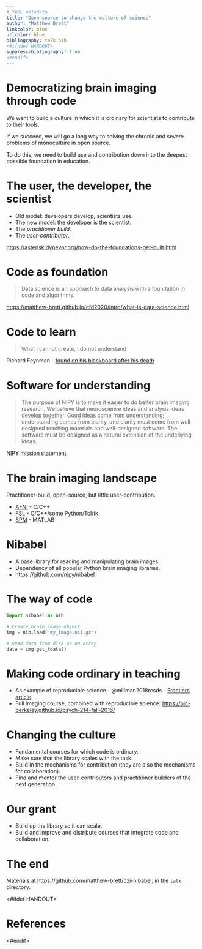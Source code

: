 ```yaml
---
# YAML metadata
title: "Open source to change the culture of science"
author: "Matthew Brett"
linkcolor: blue
urlcolor: blue
bibliography: talk.bib
<#ifndef HANDOUT>
suppress-bibliography: true
<#endif>
---
```


# Democratizing brain imaging through code

We want to build a culture in which it is ordinary for scientists to contribute
to their tools.

If we succeed, we will go a long way to solving the chronic and severe problems
of monoculture in open source.

To do this, we need to build use and contribution down into the deepest
possible foundation in education.

# The user, the developer, the scientist

* Old model: developers develop, scientists use.
* The new model: the developer is the scientist.
* The *practitioner build*.
* The *user-contributor*.

<https://asterisk.dynevor.org/how-do-the-foundations-get-built.html>

# Code as foundation

> Data science is an approach to data analysis with a foundation in code and
> algorithms.

<https://matthew-brett.github.io/cfd2020/intro/what-is-data-science.html>

# Code to learn

> What I cannot create, I do not understand

Richard Feynman - [found on his blackboard after his
death](https://qph.fs.quoracdn.net/main-qimg-87833c78a604ff07a82ff7787574e197-c)

# Software for understanding

> The purpose of NIPY is to make it easier to do better brain imaging research.
> We believe that neuroscience ideas and analysis ideas develop together. Good
> ideas come from understanding; understanding comes from clarity, and clarity
> must come from well-designed teaching materials and well-designed software.
> The software must be designed as a natural extension of the underlying ideas.

[NIPY mission statement](https://nipy.org/nipy/mission.html#nipy-mission)

# The brain imaging landscape

Practitioner-build, open-source, but little user-contribution.

* [AFNI](https://afni.nimh.nih.gov) - C/C++
* [FSL](https://fsl.fmrib.ox.ac.uk/fsl/fslwiki) - C/C++/some Python/Tcl/tk
* [SPM](https://www.fil.ion.ucl.ac.uk/spm) - MATLAB

# Nibabel

* A base library for reading and manipulating brain images.
* Dependency of all popular Python brain imaging libraries.
* <https://github.com/nipy/nibabel>

# The way of code

```python
import nibabel as nib

# Create brain image object
img = nib.load('my_image.nii.gz')

# Read data from disk as an array
data = img.get_fdata()
```

# Making code ordinary in teaching

* As example of reproducible science - @millman2018rcsds - [Frontiers
  article](https://www.frontiersin.org/articles/10.3389/fnins.2018.00727).
* Full imaging course, combined with reproducible science:
  <https://bic-berkeley.github.io/psych-214-fall-2016/>

# Changing the culture

* Fundamental courses for which code is ordinary.
* Make sure that the library scales with the task.
* Build in the mechanisms for contribution (they are also the mechanisms for
  collaboration).
* Find and mentor the user-contributors and practitioner builders of the next
  generation.

# Our grant

* Build up the library so it can scale.
* Build and improve and distribute courses that integrate code and
  collaboration.

# The end

Materials at <https://github.com/matthew-brett/czi-nibabel>, in the `talk`
directory.

<#ifdef HANDOUT>
# References
<#endif>
